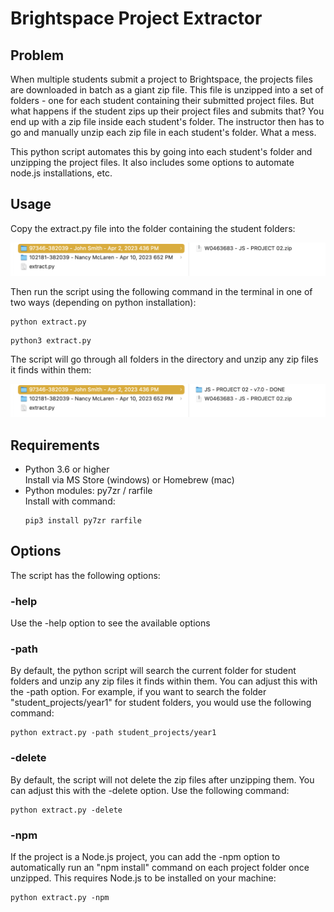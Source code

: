 # Brightspace Project Extractor

## Problem
When multiple students submit a project to Brightspace, the projects files are downloaded in batch as a giant zip file. This file is unzipped into a set of folders - one for each student containing their submitted project files. But what happens if the student zips up their project files and submits that? You end up with a zip file inside each student's folder. The instructor then has to go and manually unzip each zip file in each student's folder. What a mess.

This python script automates this by going into each student's folder and unzipping the project files. It also includes some options to automate node.js installations, etc.

## Usage
Copy the extract.py file into the folder containing the student folders:

![student folders](/images/before.png)

Then run the script using the following command in the terminal in one of two ways (depending on python installation):

```
python extract.py
``` 
```
python3 extract.py
```

The script will go through all folders in the directory and unzip any zip files it finds within them:

![unzipped project folders](/images/after.png)

## Requirements
- Python 3.6 or higher  
    Install via MS Store (windows) or Homebrew (mac)
- Python modules: py7zr / rarfile  
    Install with command:
    ```
    pip3 install py7zr rarfile
    ```
    
## Options
The script has the following options:

### -help
Use the -help option to see the available options

### -path
By default, the python script will search the current folder for student folders and unzip any zip files it finds within them. You can adjust this with the -path option. For example, if you want to search the folder "student_projects/year1" for student folders, you would use the following command:
``` 
python extract.py -path student_projects/year1
``` 

### -delete
By default, the script will not delete the zip files after unzipping them. You can adjust this with the -delete option. Use the following command:
```
python extract.py -delete
```

### -npm  
If the project is a Node.js project, you can add the -npm option to automatically run an "npm install" command on each project folder once unzipped. This requires Node.js to be installed on your machine:
```
python extract.py -npm
```